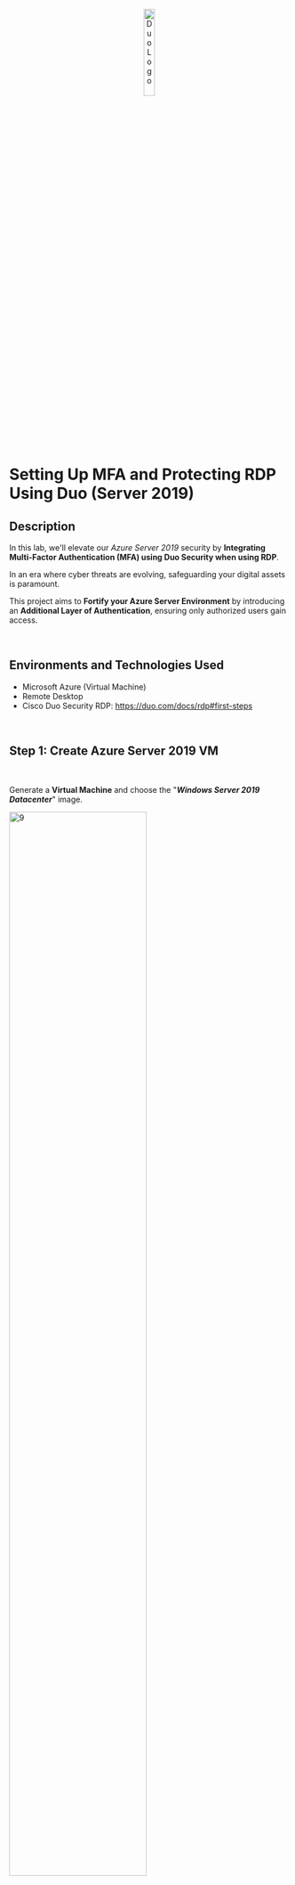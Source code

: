 <p align="center">
<img src="https://i.imgur.com/VGKt0wo.png" height=20%" width="20%" alt="Duo Logo"/>
</p>

<h1>Setting Up MFA and Protecting RDP Using Duo (Server 2019)</h1>

<h2>Description</h2>

In this lab, we'll elevate our *Azure Server 2019* security by **Integrating Multi-Factor Authentication (MFA) using Duo Security when using RDP**.

In an era where cyber threats are evolving, safeguarding your digital assets is paramount.

This project aims to **Fortify your Azure Server Environment** by introducing an **Additional Layer of Authentication**, ensuring only authorized users gain access.

<br>



<h2>Environments and Technologies Used</h2>

- Microsoft Azure (Virtual Machine)
- Remote Desktop
- Cisco Duo Security RDP: https://duo.com/docs/rdp#first-steps
<br>



<h2>Step 1: Create Azure Server 2019 VM</h2>
<br>

Generate a **Virtual Machine** and choose the "***Windows Server 2019 Datacenter***" image.

<img src="https://github.com/franciscovfonseca/Setting-Up-MFA-and-Protecting-RDP/assets/172988970/49ea21f9-e8ba-4088-9cad-9aaacfc03621)" height="70%" width="70%" alt="9"/><br />
<br>


Create a user profile with the role "***Helpdesk***", establish a **Password**, and ensure that **Remote Desktop Protocol (RDP)** on port 3389 is selected.

<img src="https://github.com/franciscovfonseca/Setting-Up-MFA-and-Protecting-RDP/assets/172988970/ab536883-6b4f-46e4-9b17-7ac9dbb01ad2)" height="70%" width="70%" alt="9"/><br />
<br>
<br>

<h2>Step 2: Sign Up for Duo Security and Create User</h2>
<br>

Register for a free trial on **Duo Security** (https://signup.duo.com/).

<img src="https://github.com/franciscovfonseca/Setting-Up-MFA-and-Protecting-RDP/assets/172988970/50533bed-b148-478b-83d0-3c022e538b5f" height="70%" width="70%" alt="9"/><br />
<br>
<br>


Navigate to the "***User***" section on the left-hand side, then choose "***Add User***".

<img src="https://github.com/franciscovfonseca/Setting-Up-MFA-and-Protecting-RDP/assets/172988970/20f64f6e-a125-4324-818f-09327fdebad3" height="70%" width="70%" alt="9"/><br />
<br>
<br>


Complete the necessary fields, and an email confirmation will be sent for login access.

<img src="https://github.com/franciscovfonseca/Setting-Up-MFA-and-Protecting-RDP/assets/172988970/ab4ec5bf-8a19-4c8a-9d28-b65f74c5139b" height="70%" width="70%" alt="9"/><br />
<br>
<br>


Launch the mobile application on your smartphone and **scan the QR code**.

The application will guide you through the steps.

<img src="https://github.com/franciscovfonseca/Setting-Up-MFA-and-Protecting-RDP/assets/172988970/aea67b64-efa8-457b-9077-77483c97277c" height="30%" width="30%" alt="9"/><br />
<br>
<br>


<h2>Step 3: Install Duo Security on Server 2019 VM</h2>
<br>

Access the **Server 2019 VM**.

<img src="https://github.com/franciscovfonseca/Setting-Up-MFA-and-Protecting-RDP/assets/172988970/b0032b4c-a16e-4e90-9ac7-3e0d73ac284e" height="70%" width="70%" alt="9"/><br />
<br>
<br>


Log in to the **Duo Admin interface** (https://admin.duosecurity.com/login?next=%2F).

<img src="https://github.com/franciscovfonseca/Setting-Up-MFA-and-Protecting-RDP/assets/172988970/e5bcc116-8208-41a0-81e4-e9080fb706a9" height="30%" width="30%" alt="9"/><br />
<br>
<br>


Navigate to the left side and select "***Applications***", then choose "***Protect an Application***".

<img src="https://github.com/franciscovfonseca/Setting-Up-MFA-and-Protecting-RDP/assets/172988970/f8013466-3bfd-47c6-9ec3-7fb4a988422e" height="70%" width="70%" alt="9"/><br />
<br>
<br>


Search for **RDP** and click on "***Protect***" to proceed.

<img src="https://github.com/franciscovfonseca/Setting-Up-MFA-and-Protecting-RDP/assets/172988970/751ec7f9-b47e-4397-ab3f-1a317b0ce92a" height="70%" width="70%" alt="9"/><br />
<br>
<br>


On the next page ➜ Download the "***Duo Authentication for Windows Login Installer***" package and open the downloaded file when finished.

<img src="https://github.com/franciscovfonseca/Setting-Up-MFA-and-Protecting-RDP/assets/172988970/c13f207f-c104-4f8c-9b6e-d0ab1f5ae9fc" height="70%" width="70%" alt="9"/><br />
<br>
<br>


Copy and paste the **API Hostname**, **Integration Key**, and **Secret Key** into the Installer.

<img src="https://github.com/franciscovfonseca/Setting-Up-MFA-and-Protecting-RDP/assets/172988970/a0bd0968-0831-45a6-bf64-fe21822d636a" height="70%" width="70%" alt="9"/><br />
<br>

<img src="https://github.com/franciscovfonseca/Setting-Up-MFA-and-Protecting-RDP/assets/172988970/f2b0230d-2ca0-4c4e-846a-b5f4b60d1d60" height="70%" width="70%" alt="9"/><br />
<br>

<img src="https://github.com/franciscovfonseca/Setting-Up-MFA-and-Protecting-RDP/assets/172988970/83f1cc48-3459-46b3-9394-d8f7fdcad566" height="50%" width="50%" alt="9"/><br />
<br>
<br>


<h2>Step 4: Log In as User</h2>
<br>

After the installer completes, log in to the **Server 2019 VM**.

<img src="https://github.com/franciscovfonseca/Setting-Up-MFA-and-Protecting-RDP/assets/172988970/91f9caf6-e704-4c65-ad22-0ceebf2d19c9" height="70%" width="70%" alt="9"/><br />

✅ Congratulations!

The Server VM will now require **Multi-Factor Authentication (MFA)** each time a user logs in using **Remote Desktop Protocol (RDP)**.
<br>
<br>
<br>
<br>



<h2>Conclusion</h2>

Our **Duo Security-driven Multi-Factor Authentication (MFA)** enhances **Azure Server Security** by seamlessly adding an **Extra Layer of Authentication**.

With streamlined configuration, real-time monitoring, and customizable policies, it ensures robust protection for your digital assets.

Embrace this enhanced security for confident navigation in the dynamic realm of cybersecurity.
<br>
<br>
<br>
<br>


